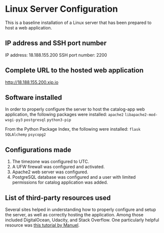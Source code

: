 # Linux Server Configuration
This is a baseline installation of a Linux server that has been prepared to host a web application.

## IP address and SSH port number
IP address: 18.188.155.200
SSH port number: 2200

## Complete URL to the hosted web application
http://18.188.155.200.xip.io

## Software installed
In order to properly configure the server to host the catalog-app web application, the following packages were installed:
`apache2`
`libapache2-mod-wsgi-py3`
`postgresql`
`python3-pip`

From the Python Package Index, the following were installed:
`flask`
`SQLAlchemy`
`psycopg2`

## Configurations made
1. The timezone was configured to UTC.
2. A UFW firewall was configured and activated.
3. Apache2 web server was configured.
4. PostgreSQL database was configured and a user with limited permissions for catalog application was added.

## List of third-party resources used
Several sites helped in understanding how to properly configure and setup the server, as well as correctly hosting the application. Among those included DigitalOcean, Udacity, and Stack Overflow. One particularly helpful resource was [this tutorial by Manuel](https://www.youtube.com/watch?v=3HuYr6G2Z28&t=1093s).
